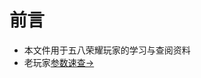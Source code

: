 # 前言
- 本文件用于五八荣耀玩家的学习与查阅资料
- 老玩家[参数速查->](https://github.com/BukSeong/58Glory/blob/main/%E4%BA%94%E5%85%AB%E8%8D%A3%E8%80%80%E6%B8%B8%E6%88%8F%E6%95%99%E7%A8%8B.md#%E5%85%AD-%E5%8F%82%E6%95%B0%E5%AF%B9%E7%85%A7%E8%A1%A8)

